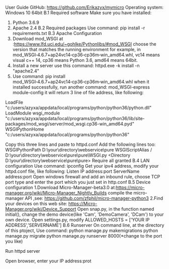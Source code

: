 User Guide
GitHub: https://github.com/Erikazyx/mymicro
Operating system: Windows 10 64bit
B.1  Required software
Make sure you have installed:
1.	Python 3.6.9
2.	Apache 2.4
B.2  Required packages
Use command: 
pip install -r requirements.txt
B.3 Apache Configuration
1.	Download mod_WSGI 
at :https://www.lfd.uci.edu/~gohlke/Pythonlibs/#mod_WSGI
choose the version that matches the running environment
for example, in mod_WSGI‑4.6.7+ap24vc14‑cp36‑cp36m‑win_amd64.whl, vc14 means visual c++ 14, cp36 means Python 3.6, amd64 means 64bit.
2.	Install a new server use this command:
httpd.exe -k install -n "apache2.4"
3.	Use command:
pip install mod_WSGI‑4.6.7+ap24vc14‑cp36‑cp36m‑win_amd64.whl
when it installed successfully, run another command:
mod_WSGI-express module-config
it will return 3 line of file address, like following:

LoadFile "c:/users/azyxa/appdata/local/programs/python/python36/python.dll"
LoadModule wsgi_module "c:/users/azyxa/appdata/local/programs/python/python36/lib/site-packages/mod_wsgi/server/mod_wsgi.cp36-win_amd64.pyd"
WSGIPythonHome "c:/users/azyxa/appdata/local/programs/python/python36"

Copy this three lines and paste to httpd.conf
Add the following lines too:
WSGIPythonPath D:\your\directory\webservice\pure
WSGIScriptAlias / D:\your\directory\webservice\pure\pure\WSGI.py
<Directory D:\your\directory\webservice\pure\pure>
<Files WSGI.py>
Require all granted
</Files>
</Directory>
B.4 LAN configuration
Use command:
ipconfig
Get your ipv4 address, modify your httpd.conf file, like following:
Listen IP address:port
ServerName address:port
Open windows firewall and add an inbound rule, choose TCP port type and enter the port which you just set in http.conf
B.5 Device configuration
1.Download Micro-Manager-beta3.0 at:https://micro-manager.org/wiki/Micro-Manager_Nightly_Builds
compile the micro-manager API ,see: https://github.com/zfphil/micro-manager-python3
2.Find your devices on this web site: https://Micro-Manager.org/wiki/Device_Support
Open snap.py, in the function named initial(), change the demo device(like 'Cam', 'DemoCamera', 'DCam') to your own device. 
Open settings.py, modify ALLOWED_HOSTS = ['YOUR IP ADDRESS',’SERVERNAME’]
B.6 Runserver
On command line, at the directory of this ptoject,
Use command:
python manage.py makemigrations
python manage.py migrate
python manage.py runserver 8000(*change to the port you like)

Run httpd server

Open browser, enter your IP address:prot